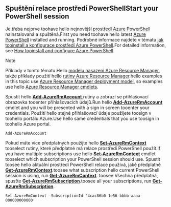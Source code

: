 
## <a name="start-your-powershell-session"></a><span data-ttu-id="cb2fc-101">Spuštění relace prostředí PowerShell</span><span class="sxs-lookup"><span data-stu-id="cb2fc-101">Start your PowerShell session</span></span>
<span data-ttu-id="cb2fc-102">Je třeba nejprve toohave hello nejnovější [prostředí Azure PowerShell](http://msdn.microsoft.com/library/mt619274.aspx) nainstalovaná a spuštěná.</span><span class="sxs-lookup"><span data-stu-id="cb2fc-102">First you need toohave hello latest [Azure PowerShell](http://msdn.microsoft.com/library/mt619274.aspx) installed and running.</span></span> <span data-ttu-id="cb2fc-103">Podrobné informace najdete v tématu [jak tooinstall a konfigurace prostředí Azure PowerShell](/powershell/azureps-cmdlets-docs).</span><span class="sxs-lookup"><span data-stu-id="cb2fc-103">For detailed information, see [How tooinstall and configure Azure PowerShell](/powershell/azureps-cmdlets-docs).</span></span>

> [!NOTE]
> <span data-ttu-id="cb2fc-104">Příklady v tomto tématu Hello [modelu nasazení Azure Resource Manager](../articles/azure-resource-manager/resource-group-overview.md), takže příklady použití hello [rutiny Azure Resource Manager](http://msdn.microsoft.com/library/azure/mt125356.aspx).</span><span class="sxs-lookup"><span data-stu-id="cb2fc-104">hello examples in this topic use [Azure Resource Manager deployment model](../articles/azure-resource-manager/resource-group-overview.md), so examples use hello [Azure Resource Manager cmdlets](http://msdn.microsoft.com/library/azure/mt125356.aspx).</span></span> 
> 
> 

<span data-ttu-id="cb2fc-105">Spustit hello [ **Add-AzureRmAccount** ](http://msdn.microsoft.com/library/mt619267.aspx) rutiny a zobrazí se přihlašovací obrazovka tooenter přihlašovacích údajů.</span><span class="sxs-lookup"><span data-stu-id="cb2fc-105">Run hello [**Add-AzureRmAccount**](http://msdn.microsoft.com/library/mt619267.aspx) cmdlet and you will be presented with a sign in screen tooenter your credentials.</span></span> <span data-ttu-id="cb2fc-106">Použití hello stejné přihlašovací údaje použijete toosign v toohello portálu Azure.</span><span class="sxs-lookup"><span data-stu-id="cb2fc-106">Use hello same credentials that you use toosign in toohello Azure portal.</span></span>

    Add-AzureRmAccount

<span data-ttu-id="cb2fc-107">Pokud máte více předplatných použijte hello [ **Set-AzureRmContext** ](http://msdn.microsoft.com/library/mt619263.aspx) tooselect rutiny, které předplatné má relace prostředí PowerShell použít.</span><span class="sxs-lookup"><span data-stu-id="cb2fc-107">If you have multiple subscriptions use hello [**Set-AzureRmContext**](http://msdn.microsoft.com/library/mt619263.aspx) cmdlet tooselect which subscription your PowerShell session should use.</span></span> <span data-ttu-id="cb2fc-108">Spustit toosee hello aktuální prostředí PowerShell relace používá, jaké předplatné [ **Get-AzureRmContext**](http://msdn.microsoft.com/library/mt619265.aspx).</span><span class="sxs-lookup"><span data-stu-id="cb2fc-108">toosee what subscription hello current PowerShell session is using, run [**Get-AzureRmContext**](http://msdn.microsoft.com/library/mt619265.aspx).</span></span> <span data-ttu-id="cb2fc-109">toosee Všechna předplatná, spusťte [ **Get-AzureRmSubscription**](http://msdn.microsoft.com/library/mt619284.aspx).</span><span class="sxs-lookup"><span data-stu-id="cb2fc-109">toosee all your subscriptions, run [**Get-AzureRmSubscription**](http://msdn.microsoft.com/library/mt619284.aspx).</span></span>

    Set-AzureRmContext -SubscriptionId '4cac86b0-1e56-bbbb-aaaa-000000000000'

